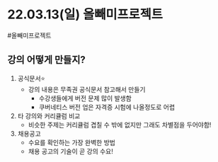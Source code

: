 # 22.03.13(일) 올빼미프로젝트
#올빼미프로젝트

## 강의 어떻게 만들지?
1. 공식문서⭐️
	- 강의 내용은 무족권 공식문서 참고해서 만들기
		- 수강생들에게 버전 문제 많이 발생함
		- 쿠버네티스 버전 업은 자격증 시험에 나올정도로 어렵2. 타 강의와 커리큘럼 비교
	- 비슷한 주제는 커리큘럼 겹칠 수 밖에 없지만 그래도 차별점을 두어야함!
3. 채용공고 
	- 수요를 확인하는 가장 완벽한 방법
	- 채용 공고의 기술이 곧 강의 수요!